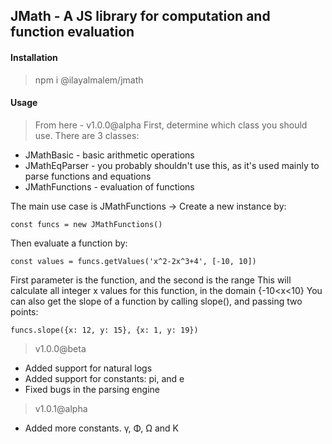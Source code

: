 ## JMath - A JS library for computation and function evaluation
#### Installation 
> npm i @ilayalmalem/jmath

#### Usage
> From here - v1.0.0@alpha
First, determine which class you should use.
There are 3 classes: 
* JMathBasic - basic arithmetic operations
* JMathEqParser - you probably shouldn't use this, as it's used mainly to parse functions and equations
* JMathFunctions - evaluation of functions

The main use case is JMathFunctions ->
Create a new instance by:

```const funcs = new JMathFunctions()```

Then evaluate a function by:

```const values = funcs.getValues('x^2-2x^3+4', [-10, 10])```

First parameter is the function, and the second is the range
This will calculate all integer x values for this function, in the domain {-10<x<10}
You can also get the slope of a function by calling slope(), and passing two points:

``` funcs.slope({x: 12, y: 15}, {x: 1, y: 19}) ```

> v1.0.0@beta
* Added support for natural logs
* Added support for constants: pi, and e
* Fixed bugs in the parsing engine

> v1.0.1@alpha
* Added more constants. γ, Φ, Ω and K
